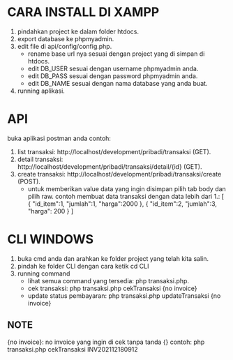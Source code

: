 # CARA INSTALL DI XAMPP

1. pindahkan project ke dalam folder htdocs.
2. export database ke phpmyadmin.
3. edit file di api/config/config.php.
    - rename base url nya sesuai dengan project yang di simpan di htdocs.
    - edit DB_USER sesuai dengan username phpmyadmin anda.
    - edit DB_PASS sesuai dengan password phpmyadmin anda.
    - edit DB_NAME sesuai dengan nama database yang anda buat.
4. running aplikasi.


# API
buka aplikasi postman anda
contoh:
1. list transaksi: http://localhost/development/pribadi/transaksi (GET).
2. detail transaksi: http://localhost/development/pribadi/transaksi/detail/{id} (GET).
3. create transaksi: http://localhost/development/pribadi/transaksi/create (POST).
    - untuk memberikan value data yang ingin disimpan pilih tab body dan pilih raw.
        contoh membuat data transaksi dengan data lebih dari 1.:
                [
                    {
                        "id_item":1,
                        "jumlah":1,
                        "harga":2000 
                    },
                    {
                        "id_item":2,
                        "jumlah":3,
                        "harga": 200 
                    }
                ]
    
# CLI WINDOWS
1. buka cmd anda dan arahkan ke folder project yang telah kita salin.
2. pindah ke folder CLI dengan cara ketik cd CLI
3. running command
    - lihat semua command yang tersedia: php transaksi.php.
    - cek transaksi: php transaksi.php cekTransaksi {no invoice}
    - update status pembayaran: php transaksi.php updateTransaksi {no invoice}


## NOTE
{no invoice}: no invoice yang ingin di cek tanpa tanda {}
    contoh:
            php transaksi.php cekTransaksi INV202112180912